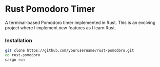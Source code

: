 # Rust Pomodoro Timer

A terminal-based Pomodoro timer implemented in Rust. This is an evolving project where I implement new features as I learn Rust.

### Installation
```bash
git clone https://github.com/yourusername/rust-pomodoro.git
cd rust-pomodoro
cargo run
```